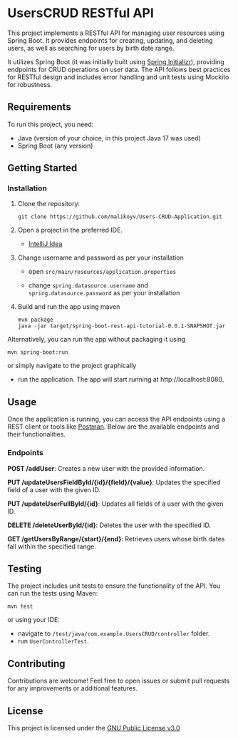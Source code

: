 # UsersCRUD RESTful API
This project implements a RESTful API for managing user resources using Spring Boot. It provides endpoints for creating, updating, and deleting users, as well as searching for users by birth date range.

It utilizes Spring Boot (it was initially built using [Spring Initializr](https://start.spring.io/)), providing endpoints for CRUD operations on user data. The API follows best practices for RESTful design and includes error handling and unit tests using Mockito for robustness.

## Requirements
To run this project, you need:
- Java (version of your choice, in this project Java 17 was used)
- Spring Boot (any version)
  
## Getting Started
### Installation
1. Clone the repository:

    `git clone https://github.com/malikoyv/Users-CRUD-Application.git`

2. Open a project in the preferred IDE.
   - [IntelliJ Idea](https://www.jetbrains.com/idea/download/?section=windows)

3. Change username and password as per your installation

    - open `src/main/resources/application.properties`

    - change `spring.datasource.username` and `spring.datasource.password` as per your installation

4. Build and run the app using maven

    ```
    mvn package
    java -jar target/spring-boot-rest-api-tutorial-0.0.1-SNAPSHOT.jar
    ```
Alternatively, you can run the app without packaging it using

`mvn spring-boot:run`

or simply navigate to the project graphically

  - run the application. The app will start running at http://localhost:8080.

## Usage
Once the application is running, you can access the API endpoints using a REST client or tools like [Postman](https://www.postman.com/downloads/). Below are the available endpoints and their functionalities.

### Endpoints

**POST /addUser**: Creates a new user with the provided information.

**PUT /updateUsersFieldById/{id}/{field}/{value}**: Updates the specified field of a user with the given ID.

**PUT /updateUserFullById/{id}**: Updates all fields of a user with the given ID.

**DELETE /deleteUserById/{id}**: Deletes the user with the specified ID.

**GET /getUsersByRange/{start}/{end}**: Retrieves users whose birth dates fall within the specified range.

## Testing
The project includes unit tests to ensure the functionality of the API. You can run the tests using Maven:

`mvn test`

or using your IDE:

  - navigate to `/test/java/com.example.UsersCRUD/controller` folder.
  - run `UserControllerTest`.

## Contributing
Contributions are welcome! Feel free to open issues or submit pull requests for any improvements or additional features.

## License
This project is licensed under the [GNU Public License v3.0](https://github.com/malikoyv/Users-CRUD-Application/blob/main/LICENSE)
